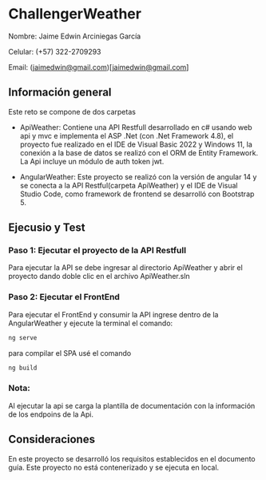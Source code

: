 # ChallengerWeather

Nombre: Jaime Edwin Arciniegas García

Celular: (+57) 322-2709293

Email: (jaimedwin@gmail.com)[jaimedwin@gmail.com]

## Información general

Este reto se compone de dos carpetas

* ApiWeather: Contiene una API Restfull desarrollado en c# usando web api y mvc e implementa el ASP .Net (con .Net Framework 4.8), el proyecto fue realizado en el IDE de Visual Basic 2022 y Windows 11, la conexión  a la base de datos se realizó con el ORM de Entity Framework. La Api incluye un módulo de auth token jwt.

* AngularWeather: Este proyecto se realizó con la versión de angular 14 y se conecta a la API Restful(carpeta ApiWeather) y el IDE de Visual Studio Code, como framework de frontend se desarrolló con Bootstrap 5.

## Ejecusio y Test

### Paso 1: Ejecutar el proyecto de la API Restfull

Para ejecutar la API se debe ingresar al directorio ApiWeather y abrir el proyecto dando doble clic en el archivo ApiWeather.sln

### Paso 2: Ejecutar el FrontEnd

Para ejecutar el FrontEnd y consumir la API ingrese dentro de la AngularWeather y ejecute la terminal el comando:

```bash
ng serve
```
para compilar el SPA usé el comando

```bash
ng build
```

### Nota: 
Al ejecutar la api se carga la plantilla de documentación con la información de los endpoins de la Api.

## Consideraciones

En este proyecto se desarrolló los requisitos establecidos en el documento guía. Este proyecto no está contenerizado y se ejecuta en local.